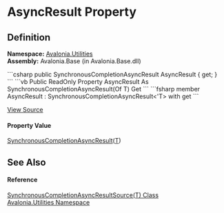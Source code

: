 # AsyncResult Property




## Definition
**Namespace:** <a href="N_Avalonia_Utilities">Avalonia.Utilities</a>  
**Assembly:** Avalonia.Base (in Avalonia.Base.dll)

<Tabs groupId="api-code-preview">
<TabItem value="csharp" label="C#">
```csharp
public SynchronousCompletionAsyncResult<T> AsyncResult { get; }
```
</TabItem>
<TabItem value="vb" label="VB">
```vb
Public ReadOnly Property AsyncResult As SynchronousCompletionAsyncResult(Of T)
	Get
```
</TabItem>
<TabItem value="fsharp" label="F#">
```fsharp
member AsyncResult : SynchronousCompletionAsyncResult<'T> with get
```
</TabItem>
</Tabs>



<a href="https://github.com/AvaloniaUI/Avalonia/tree/master/src/Avalonia.Base/Utilities/SynchronousCompletionAsyncResult.cs#L72" title="View the source code">View Source</a>



#### Property Value
<a href="T_Avalonia_Utilities_SynchronousCompletionAsyncResult_1">SynchronousCompletionAsyncResult</a>(<a href="T_Avalonia_Utilities_SynchronousCompletionAsyncResultSource_1">T</a>)

## See Also


#### Reference
<a href="T_Avalonia_Utilities_SynchronousCompletionAsyncResultSource_1">SynchronousCompletionAsyncResultSource(T) Class</a>  
<a href="N_Avalonia_Utilities">Avalonia.Utilities Namespace</a>  

